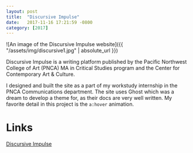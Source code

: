 ```yaml
---
layout: post
title:  "Discursive Impulse"
date:   2017-11-16 17:21:59 -0800
category: [2017]
---
```


![An image of the Discursive Impulse website]({{ "/assets/img/discursive1.jpg" | absolute_url }})

Discursive Impulse is a writing platform published by the Pacific Northwest College of Art (PNCA) MA in Critical Studies program and the Center for Contemporary Art & Culture.

I designed and built the site as a part of my workstudy internship in the PNCA Communications department. The site uses Ghost which was a dream to develop a theme for, as their docs are very well written. My favorite detail in this project is the `a:hover` animation.

# Links

[Discursive Impulse](http://www.discursiveimpulse.com)

